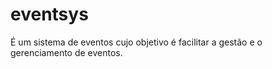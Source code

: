 # eventsys
É um sistema de eventos cujo objetivo é facilitar a gestão e o gerenciamento de eventos.
